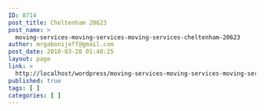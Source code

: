 ```yaml
---
ID: 8714
post_title: Cheltenham 20623
post_name: >
  moving-services-moving-services-moving-services-cheltenham-20623
author: mrgabonijeff@gmail.com
post_date: 2018-03-28 01:48:25
layout: page
link: >
  http://localhost/wordpress/moving-services-moving-services-moving-services-cheltenham-20623/
published: true
tags: [ ]
categories: [ ]
---
```

